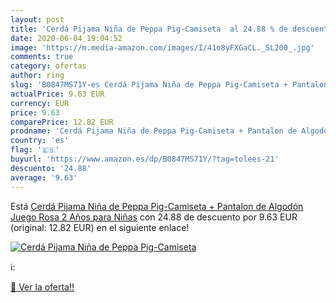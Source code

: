```yaml
---
layout: post
title: 'Cerdá Pijama Niña de Peppa Pig-Camiseta  al 24.88 % de descuento'
date: 2020-06-04 19:04:52
image: 'https://m.media-amazon.com/images/I/41o8yFXGaCL._SL200_.jpg'
comments: true
category: ofertas
author: ring
slug: 'B0847MS71Y-es Cerdá Pijama Niña de Peppa Pig-Camiseta + Pantalon de Algodón Juego  Rosa  2 Años para Niñas'
actualPrice: 9.63 EUR
currency: EUR
price: 9.63
comparePrice: 12.82 EUR
prodname: 'Cerdá Pijama Niña de Peppa Pig-Camiseta + Pantalon de Algodón Juego  Rosa  2 Años para Niñas'
country: 'es'
flag: '🇪🇸'
buyurl: 'https://www.amazon.es/dp/B0847MS71Y/?tag=tolees-21'
descuento: '24.88'
average: '9.63'
---
```


Está [Cerdá Pijama Niña de Peppa Pig-Camiseta + Pantalon de Algodón Juego  Rosa  2 Años para Niñas](https://www.amazon.es/dp/B0847MS71Y/?tag=tolees-21) con 24.88 de descuento por 9.63 EUR (original: 12.82 EUR) en el siguiente enlace!

[![Cerdá Pijama Niña de Peppa Pig-Camiseta ](https://m.media-amazon.com/images/I/41o8yFXGaCL._SL200_.jpg)](https://www.amazon.es/dp/B0847MS71Y/?tag=tolees-21)

ℹ️:


[🛒 Ver la oferta!!](https://www.amazon.es/dp/B0847MS71Y/?tag=tolees-21)
